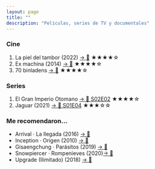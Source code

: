 ```yaml
---
layout: page
title: ""
description: "Películas, series de TV y documentales"
---
```


### Cine
1. La piel del tambor (2022) [→ 🍿](https://www.primevideo.com/dp/0T42O5Z6QECZ4Q6CXW1D7OYTAY) ★★★★☆
1. Ex machina (2014) [→ 🍿](https://www.imdb.com/title/tt0470752/) ★★★★☆
1. 70 binladens [→ 🍿](https://www.imdb.com/title/tt7972178/) ★★★★☆

### Series
1. El Gran Imperio Otomano [→ 🍿 S02E02](https://www.netflix.com/es/title/80990771) ★★★★☆
1. Jaguar (2021) [→ 🍿 S01E04](https://www.netflix.com/es/title/81122682) ★★★☆☆

### Me recomendaron...
* Arrival · La llegada (2016) [→ 🍿](https://www.imdb.com/title/tt2543164/)
* Inception · Origen (2010) [→ 🍿](https://www.imdb.com/title/tt1375666/)
* Gisaengchung · Parásitos (2019) [→ 🍿](https://www.imdb.com/title/tt6751668/)
* Snowpiercer · Rompenieves (2020)[→ 🍿](https://www.imdb.com/title/tt6156584/)
* Upgrade (Ilimitado) (2018) [→ 🍿](https://www.imdb.com/title/tt6499752/)
